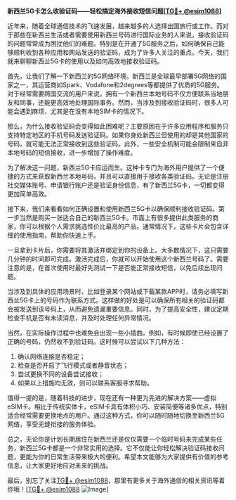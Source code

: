 **新西兰5G卡怎么收验证码——轻松搞定海外接收短信问题[[TG💪+ @esim1088](https://t.me/s/esim1088)]**

近年来，随着全球通信技术的飞速发展，越来越多的人选择出国旅行或工作。而对于那些在新西兰生活或者需要使用新西兰号码进行国际业务的人来说，接收验证码的问题常常成为困扰他们的难题。特别是在开通了5G服务之后，如何确保自己能够顺利收到各种应用和网站发送的验证码，成为了许多人关注的重点。今天，我们就来聊聊新西兰5G卡的使用以及如何高效地接收验证码。

首先，让我们了解一下新西兰的5G网络环境。新西兰是全球最早部署5G网络的国家之一，其运营商如Spark、Vodafone和2degrees等都提供了优质的5G服务。对于经常需要跨国交流的用户来说，拥有一个新西兰本地号码不仅方便联系当地朋友和同事，还能更高效地处理国际事务。然而，当涉及到接收验证码时，很多人可能会遇到麻烦，尤其是在没有本地SIM卡的情况下。

那么，为什么接收验证码会变得如此困难呢？主要原因在于许多应用程序和服务只支持特定地区的手机号码发送验证码。如果你身处新西兰但使用的却是其他国家的号码，就可能无法正常接收到这些验证码。此外，一些安全机制可能会限制来自非本地号码的短信接收，进一步增加了操作难度。

为了解决这一问题，新西兰5G卡应运而生。这种卡专门为海外用户提供了一个便捷的方式来获取新西兰本地号码，并且可以直接用于接收各类验证码。无论是注册社交媒体账号、申请银行账户还是验证身份信息，有了新西兰5G卡，一切都变得更加简单高效。

接下来，我们来看看如何正确设置和使用新西兰5G卡以确保顺利接收验证码。第一步当然是购买一张适合自己的新西兰5G卡。市面上有很多提供此类服务的商家，你可以根据个人需求挑选性价比最高的产品。通常情况下，这些卡片会包含详细的使用指南，帮助你快速上手。

一旦拿到卡片后，你需要将其激活并绑定到你的设备上。大多数情况下，这只需要几分钟的时间即可完成。激活完成后，你就可以开始使用这个新西兰号码了。需要注意的是，在首次使用时最好先测试一下是否能正常接收短信，以免后续出现问题。

当涉及到具体的应用场景时，比如登录某个网站或下载某款APP时，请务必填写新西兰5G卡上的号码作为联系方式。这样做的好处是可以确保所有相关的验证码都会被发送到该号码上，从而避免遗漏重要信息。同时，为了提高安全性，建议定期检查手机是否有未读消息，并及时处理任何异常情况。

当然，在实际操作过程中也难免会出现一些小插曲。例如，有时候即使已经设置了正确的号码，仍然收不到验证码。这时候可以尝试以下几种方法：

1. 确认网络连接是否稳定；
2. 检查是否开启了飞行模式或者静音状态；
3. 尝试更换不同的设备尝试接收；
4. 如果以上措施均无效，则可以联系客服寻求帮助。

值得一提的是，随着科技的进步，现在还有一种更为先进的解决方案——虚拟eSIM卡。相比于传统实体卡，eSIM卡具有体积小巧、安装简便等诸多优点，特别适合经常需要更换地点的用户。通过这种方式，你可以随时随地切换至新西兰5G网络，享受无缝衔接的服务体验。

总之，无论你是计划长期居住在新西兰还是仅仅需要一个临时号码来完成某些任务，新西兰5G卡都是一个非常实用的选择。它不仅能让你轻松解决验证码接收问题，更能为你的日常生活带来极大的便利。希望本文能够为大家提供有价值的参考信息，让大家更好地应对未来的挑战。

最后，别忘了关注[TG💪+ @esim1088](https://t.me/s/esim1088)，那里有更多关于海外通信的相关资讯等着你哦！[[TG💪+ @esim1088](https://t.me/s/esim1088) ![Image](https://i.postimg.cc/4NQfJmqS/Snipaste-2025-05-13-00-14-12.png)]